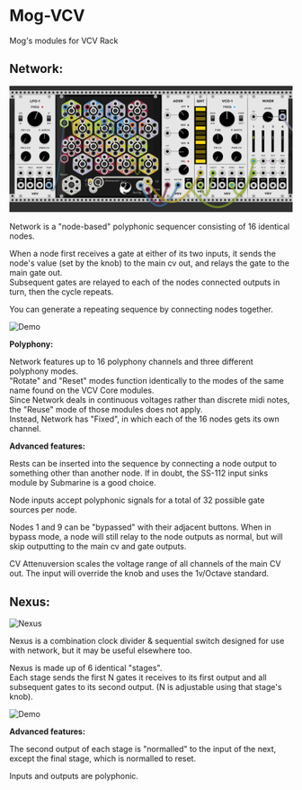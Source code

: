 Mog-VCV
===========================
Mog's modules for VCV Rack

**Network:**
---------------------------
![Network](https://github.com/JustMog/Mog-VCV-Docs/blob/master/doc/network.png)

Network is a "node-based" polyphonic sequencer consisting of 16 identical nodes.  

When a node first receives a gate at either of its two inputs, it sends the node's value (set by the knob) to the main cv out, and relays the gate to the main gate out.  
Subsequent gates are relayed to each of the nodes connected outputs in turn, then the cycle repeats.


You can generate a repeating sequence by connecting nodes together.

![Demo](/doc/network_demo.gif)

**Polyphony:**  

Network features up to 16 polyphony channels and three different polyphony modes.  
"Rotate" and "Reset" modes function identically to the modes of the same name found on the VCV Core modules.  
Since Network deals in continuous voltages rather than discrete midi notes, the "Reuse" mode of those modules does not apply.  
Instead, Network has "Fixed", in which each of the 16 nodes gets its own channel.

**Advanced features:**  

Rests can be inserted into the sequence by connecting a node output to something other than another node.
If in doubt, the SS-112 input sinks module by Submarine is a good choice.

Node inputs accept polyphonic signals for a total of 32 possible gate sources per node.

Nodes 1 and 9 can be "bypassed" with their adjacent buttons.
When in bypass mode, a node will still relay to the node outputs as normal, but will skip outputting to the main cv and gate outputs.

CV Attenuversion scales the voltage range of all channels of the main CV out.
The input will override the knob and uses the 1v/Octave standard.

**Nexus:**
---------------------------
![Nexus](/doc/nexus.png)

Nexus is a combination clock divider & sequential switch designed for use with network, but it may be useful elsewhere too.

Nexus is made up of 6 identical "stages".  
Each stage sends the first N gates it receives to its first output and all subsequent gates to its second output. (N is adjustable using that stage's knob).  

![Demo](/doc/nexus_demo.gif)

**Advanced features:**  

The second output of each stage is "normalled" to the input of the next, except the final stage, which is normalled to reset.

Inputs and outputs are polyphonic. 



